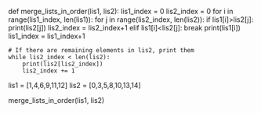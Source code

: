 
def merge_lists_in_order(lis1, lis2):
    lis1_index = 0
    lis2_index = 0
    for i in range(lis1_index, len(lis1)):
        for j in range(lis2_index, len(lis2)):
            if lis1[i]>lis2[j]:
                print(lis2[j])
                lis2_index = lis2_index+1
            elif lis1[i]<lis2[j]:
                break
        print(lis1[i])
        lis1_index = lis1_index+1
        
    # If there are remaining elements in lis2, print them
    while lis2_index < len(lis2):
        print(lis2[lis2_index])
        lis2_index += 1

lis1 = [1,4,6,9,11,12]
lis2 = [0,3,5,8,10,13,14]  
         
merge_lists_in_order(lis1, lis2)
